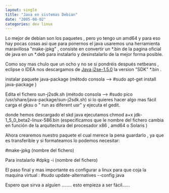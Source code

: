 ```yaml
---
layout: single
title: "Java en sistemas Debian"
date: "2005-08-02"
categories: dev linux
---
```



Lo mejor de debian son los paquetes , pero yo tengo un amd64 y para eso hay pocas cosas asi que para ponernos el java usaremos una herramienta maravillosa "make-jpkg" , consiste en convertir un \*.bin de la pagina oficial de java en un \*.deb para instalarlo y desinstalarlo de la mejor forma posible.

Como soy mas chulo que un ocho y no se si pondréis después netbeans , eclipse o IDEA nos descargamos de [Java j2se-1.5.0](https://java.sun.com/j2se/1.5.0/download.jsp) la version "SDK" \*.bin .

instalar paquete java-package (método consola --> #sudo apt-get install java-package )

Edita el fichero sun-j2sdk.sh (método consola --> #sudo pico /usr/share/java-package/sun-j2sdk.sh) si lo quieres hacer algo mas fácil carga el gksu o " run as diferent usr" y ejecuta el gedit.

donde hemos descargado el skd java ejecutamos chmod a+x jdk-1\_5\_0\_beta2-linux-586.bin (especificamos que le nombre del fichero cambia en función de la arquitectura del procesador x86 , amd64 o Solaris )

Ahora crearemos nuestro paquete el cual merece la pena guardarlo , ya que es transferible y si formateamos lo podemos necesitar:

#make-jpkg (nombre del fichero)

Para instalarlo #dpkg -i (nombre del fichero)

El paso final y mas importante es configurar a linux para que coja la maquina virtual : #sudo update-alternatives --config java

Espero que sirva a alguien ........ esto empieza a ser fácil......
